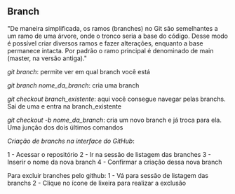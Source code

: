 ## Branch

"De maneira simplificada, os ramos (branches) no Git são semelhantes a um ramo de uma árvore, onde o tronco seria a base do código. Desse modo é possível criar diversos ramos e fazer alterações, enquanto a base permanece intacta. Por padrão o ramo principal é denominado de main (master, na versão antiga)."

*git branch*: permite ver em qual branch você está

*git branch nome_da_branch*: cria uma branch

*git checkout branch_existente*: aqui você consegue navegar pelas branchs. Sai de uma e entra na branch_existente

*git checkout -b nome_da_branch*: cria um novo branch e já troca para ela. Uma junção dos dois últimos comandos

*Criação de branchs na interface do GitHub*:

1 - Acessar o repositório
2 - Ir na sessão de listagem das branches
3 - Inserir o nome da nova branch
4 - Confirmar a criação dessa nova branch

Para excluir branches pelo github:
1 - Vá para sessão de listagem das branchs
2 - Clique no ícone de lixeira para realizar a exclusão